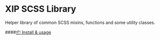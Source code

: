 # XIP SCSS Library

Helper library of common SCSS mixins, functions and some utility classes.

####[📦 Install & usage](packages/scss/README.md)
